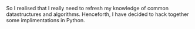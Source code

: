 So I realised that I really need to refresh my knowledge of common datastructures and algorithms. Henceforth, I have decided to hack together some implimentations in Python.